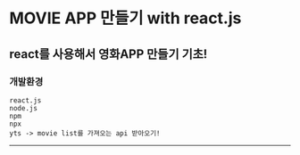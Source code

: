  MOVIE APP 만들기 with react.js
 ==============================
react를 사용해서 영화APP 만들기 기초!
-----------------------------------

### 개발환경
```
react.js
node.js
npm
npx
yts -> movie list를 가져오는 api 받아오기!
```

<hr/>

